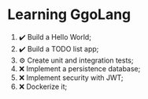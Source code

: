 # Learning GgoLang

 1. :heavy_check_mark: Build a Hello World;
 2. :heavy_check_mark: Build a TODO list app;
 3. :gear: Create unit and integration tests;
 4. :x:  Implement a persistence database;
 5. :x: Implement security with JWT;
 6. :x: Dockerize it;
  